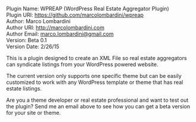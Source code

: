 Plugin Name: WPREAP (WordPress Real Estate Aggregator Plugin)             
Plugin URI: https://github.com/marcolombardini/wpreap     
Author: Marco Lombardini     
Author URI: http://marcolombardini.com     
Author Email: marco.lombardini@gmail.com    
Version: Beta 0.1    
Version Date: 2/26/15    

This is a plugin designed to create an XML File so real estate aggregators can syndicate listings from your WordPress powered website.     

The current version only supports one specific theme but can be easily customized to work with any WordPress template or theme that has real estate listings.     

Are you a theme developer or real estate professional and want to test out the plugin? Send me an email above to see how you can get a beta version for your site or theme.     
